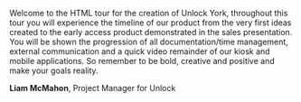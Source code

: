 Welcome to the HTML tour for the creation of Unlock York, throughout this
tour you will experience the timeline of our product from the very first
ideas created to the early access product demonstrated in the sales
presentation. You will be shown the progression of all
documentation/time management, external communication and a quick
video remainder of our kiosk and mobile applications. So remember to be
bold, creative and positive and make your goals reality.

<p class="author"><strong>Liam McMahon</strong>, Project Manager for Unlock</p>